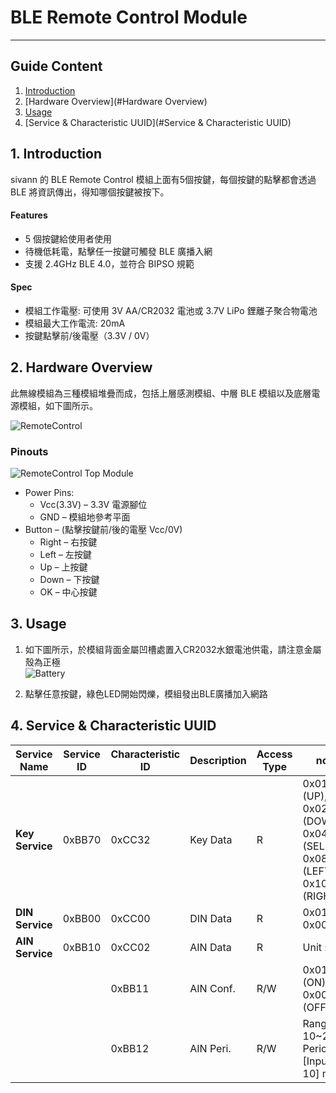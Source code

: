 # BLE Remote Control Module
---  

## Guide Content  

1. [Introduction](#Introduction)  
2. [Hardware Overview](#Hardware Overview)  
3. [Usage](#Usage)  
4. [Service & Characteristic UUID](#Service & Characteristic UUID)  


<a name="Introduction"></a>
## 1. Introduction  

sivann 的 BLE Remote Control 模組上面有5個按鍵，每個按鍵的點擊都會透過 BLE 將資訊傳出，得知哪個按鍵被按下。  

#### Features  
 * 5 個按鍵給使用者使用  
 * 待機低耗電，點擊任一按鍵可觸發 BLE 廣播入網  
 * 支援 2.4GHz BLE 4.0，並符合 BIPSO 規範  

#### Spec  
 * 模組工作電壓: 可使用 3V AA/CR2032 電池或 3.7V LiPo 鋰離子聚合物電池  
 * 模組最大工作電流: 20mA   
 * 按鍵點擊前/後電壓（3.3V / 0V）  


<a name="Hardware Overview"></a>
## 2. Hardware Overview  

此無線模組為三種模組堆疊而成，包括上層感測模組、中層 BLE 模組以及底層電源模組，如下圖所示。  

![RemoteControl](http://i.imgur.com/PxBDAJQl.png "RemoteControl")  

### Pinouts  
![RemoteControl Top Module](http://i.imgur.com/vEMSWk2m.png "RemoteControl Top Module")  

* Power Pins:  
  * Vcc(3.3V) – 3.3V 電源腳位  
  * GND – 模組地參考平面  
* Button – (點擊按鍵前/後的電壓 Vcc/0V)  
  * Right – 右按鍵  
  * Left – 左按鍵  
  * Up – 上按鍵  
  * Down – 下按鍵  
  * OK – 中心按鍵  


<a name="Usage"></a>
## 3. Usage  

1. 如下圖所示，於模組背面金屬凹槽處置入CR2032水銀電池供電，請注意金屬殼為正極  
![Battery](http://i.imgur.com/N79YOCmm.png "Battery")  

2. 點擊任意按鍵，綠色LED開始閃爍，模組發出BLE廣播加入網路  


<a name="Service & Characteristic UUID"></a>
## 4. Service & Characteristic UUID  

|  Service Name     |  Service ID  |  Characteristic ID  |  Description     |  Access Type  |  note                                                              |  
|-------------------|--------------|---------------------|------------------|---------------|--------------------------------------------------------------------|  
|  **Key Service**  |   0xBB70     |  0xCC32             |  Key Data        |  R            |  0x01 (UP), 0x02 (DOWN), 0x04 (SELECT), 0x08 (LEFT), 0x10 (RIGHT)  |  
|  **DIN Service**  |   0xBB00     |  0xCC00             |  DIN Data        |  R            |  0x01 (H), 0x00 (L)                                                |  
|  **AIN Service**  |   0xBB10     |  0xCC02             |  AIN Data        |  R            |  Unit : mV                                                         |  
|                   |              |  0xBB11             |  AIN Conf.       |  R/W          |  0x01 (ON), 0x00 (OFF)                                             |  
|                   |              |  0xBB12             |  AIN Peri.       |  R/W          |  Range 10~255, Period = [Input * 10] ms                            |  
